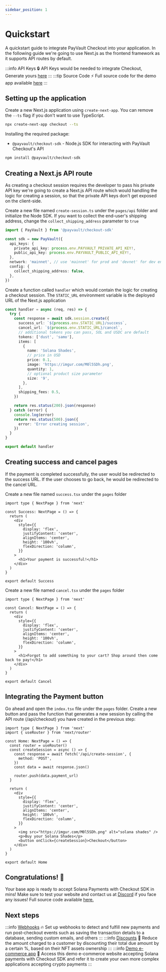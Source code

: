 ```yaml
---
sidebar_position: 1
---
```


# Quickstart

A quickstart guide to integrate PayVault Checkout into your application. In the following guide we're going to use Next.js as the frontend framework as it supports API routes by default.

:::info API Keys
:lock: API Keys would be needed to integrate Checkout, Generate yours [here](https://payvault.com)
:::
:::tip Source Code
:zap: Full source code for the demo app available [here](https://github.com/payvault/checkout-demo-example.git)
:::

## Setting up the application

Create a new Next.js application using `create-next-app`. You can remove the `--ts` flag if you don't want to use TypeScript.

```bash
npx create-next-app checkout --ts
```

Installing the required package:

- `@payvault/checkout-sdk` - Node.js SDK for interacting with PayVault Checkout's API

```bash
npm install @payvault/checkout-sdk
```

## Creating a Next.js API route

As creating a checkout session requires the developer to pass his private API key we're going to create a Next.js API route which would handling the logic for creating a session, so that the private API keys don't get exposed on the client-side.

Create a new file named `create-session.ts` under the `pages/api` folder and initialize the Node SDK. If you want to collect the end-user's shipping address, change the `collect_shipping_address` parameter to `true`

```ts
import { PayVault } from '@payvault/checkout-sdk'

const sdk = new PayVault({
  api_keys: {
    private_api_key: process.env.PAYVAULT_PRIVATE_API_KEY!,
    public_api_key: process.env.PAYVAULT_PUBLIC_API_KEY!,
  },
  network: 'mainnet', // use 'mainnet' for prod and 'devnet' for dev environment
  config: {
    collect_shipping_address: false,
  },
})
```

Create a function called `handler` which would contain the logic for creating a checkout session. The `STATIC_URL` environment variable is the deployed URL of the Next.js application

```ts
const handler = async (req, res) => {
  try {
    const response = await sdk.session.create({
      success_url: `${process.env.STATIC_URL}/success`,
      cancel_url: `${process.env.STATIC_URL}/cancel`,
      // additional tokens you can pass, SOL and USDC are default
      tokens: ['dust', 'samo'],
      items: [
        {
          name: 'Solana Shades',
          // price in USD
          price: 0.1,
          image: 'https://imgur.com/M0l5SDh.png',
          quantity: 1,
          // optional product size parameter
          size: '9',
        },
      ],
      shipping_fees: 0.5,
    })

    return res.status(200).json(response)
  } catch (error) {
    console.log(error)
    return res.status(500).json({
      error: 'Error creating session',
    })
  }
}

export default handler
```

## Creating success and cancel pages

If the payment is completed successfully, the user would be redirected to the success URL. If the user chooses to go back, he would be redirected to the cancel URL.

Create a new file named `success.tsx` under the `pages` folder

```tsx
import type { NextPage } from 'next'

const Success: NextPage = () => {
  return (
    <div
      style={{
        display: 'flex',
        justifyContent: 'center',
        alignItems: 'center',
        height: '100vh',
        flexDirection: 'column',
      }}
    >
      <h1>Your payment is successful!</h1>
    </div>
  )
}

export default Success
```

Create a new file named `cancel.tsx` under the `pages` folder

```tsx
import type { NextPage } from 'next'

const Cancel: NextPage = () => {
  return (
    <div
      style={{
        display: 'flex',
        justifyContent: 'center',
        alignItems: 'center',
        height: '100vh',
        flexDirection: 'column',
      }}
    >
      <h1>Forgot to add something to your cart? Shop around then come back to pay!</h1>
    </div>
  )
}

export default Cancel
```

## Integrating the Payment button

Go ahead and open the `index.tsx` file under the `pages` folder. Create a new button and pass the function that generates a new session by calling the API route (/api/checkout) you have created in the previous step:

```tsx
import type { NextPage } from 'next'
import { useRouter } from 'next/router'

const Home: NextPage = () => {
  const router = useRouter()
  const createSession = async () => {
    const response = await fetch('/api/create-session', {
      method: 'POST',
    })
    const data = await response.json()

    router.push(data.payment_url)
  }

  return (
    <div
      style={{
        display: 'flex',
        justifyContent: 'center',
        alignItems: 'center',
        height: '100vh',
        flexDirection: 'column',
      }}
    >
      <img src="https://imgur.com/M0l5SDh.png" alt="solana shades" />
      <p>Buy your Solana Shades</p>
      <button onClick={createSession}>Checkout</button>
    </div>
  )
}

export default Home
```

## Congratulations! :partying_face:

Your base app is ready to accept Solana Payments with Checkout SDK in mins! Make sure to test your website and contact us at [Discord](https://discord.gg/VGjPXWUHGT) if you face any issues! Full source code available [here.](https://github.com/payvault/checkout-demo-example.git)

## Next steps

:::info [Webhooks](../checkout/webhooks.html)
🔥
Set up webhooks to detect and fulfill new payments and run post-checkout events such as saving the transaction details to a database, sending custom emails, and others
:::
:::info [Discounts](../checkout/discounts.html)
🎉
Reduce the amount charged to a customer by discounting their total due amount by a certain %, based on their NFT assets ownership
:::
:::info [Demo e-commerce app](https://github.com/payvault/checkout-ecom-example)
🎀
Access this demo e-commerce website accepting Solana payments with Checkout SDK and refer it to create your own more complex applications accepting crypto payments
:::
